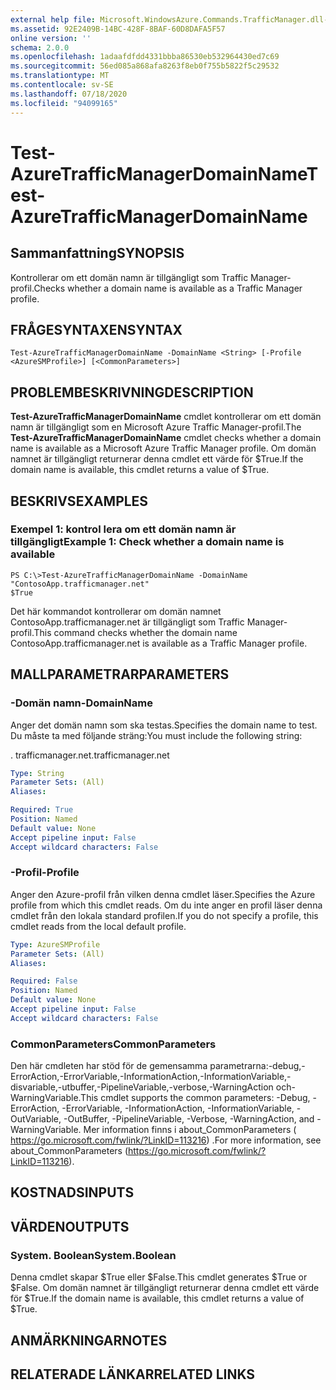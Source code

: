 ```yaml
---
external help file: Microsoft.WindowsAzure.Commands.TrafficManager.dll-Help.xml
ms.assetid: 92E2409B-14BC-428F-8BAF-60D8DAFA5F57
online version: ''
schema: 2.0.0
ms.openlocfilehash: 1adaafdfdd4331bbba86530eb532964430ed7c69
ms.sourcegitcommit: 56ed085a868afa8263f8eb0f755b5822f5c29532
ms.translationtype: MT
ms.contentlocale: sv-SE
ms.lasthandoff: 07/18/2020
ms.locfileid: "94099165"
---
```

# <span data-ttu-id="e80f9-101">Test-AzureTrafficManagerDomainName</span><span class="sxs-lookup"><span data-stu-id="e80f9-101">Test-AzureTrafficManagerDomainName</span></span>

## <span data-ttu-id="e80f9-102">Sammanfattning</span><span class="sxs-lookup"><span data-stu-id="e80f9-102">SYNOPSIS</span></span>
<span data-ttu-id="e80f9-103">Kontrollerar om ett domän namn är tillgängligt som Traffic Manager-profil.</span><span class="sxs-lookup"><span data-stu-id="e80f9-103">Checks whether a domain name is available as a Traffic Manager profile.</span></span>

## <span data-ttu-id="e80f9-104">FRÅGESYNTAXEN</span><span class="sxs-lookup"><span data-stu-id="e80f9-104">SYNTAX</span></span>

```
Test-AzureTrafficManagerDomainName -DomainName <String> [-Profile <AzureSMProfile>] [<CommonParameters>]
```

## <span data-ttu-id="e80f9-105">PROBLEMBESKRIVNING</span><span class="sxs-lookup"><span data-stu-id="e80f9-105">DESCRIPTION</span></span>
<span data-ttu-id="e80f9-106">**Test-AzureTrafficManagerDomainName** cmdlet kontrollerar om ett domän namn är tillgängligt som en Microsoft Azure Traffic Manager-profil.</span><span class="sxs-lookup"><span data-stu-id="e80f9-106">The **Test-AzureTrafficManagerDomainName** cmdlet checks whether a domain name is available as a Microsoft Azure Traffic Manager profile.</span></span>
<span data-ttu-id="e80f9-107">Om domän namnet är tillgängligt returnerar denna cmdlet ett värde för $True.</span><span class="sxs-lookup"><span data-stu-id="e80f9-107">If the domain name is available, this cmdlet returns a value of $True.</span></span>

## <span data-ttu-id="e80f9-108">BESKRIVS</span><span class="sxs-lookup"><span data-stu-id="e80f9-108">EXAMPLES</span></span>

### <span data-ttu-id="e80f9-109">Exempel 1: kontrol lera om ett domän namn är tillgängligt</span><span class="sxs-lookup"><span data-stu-id="e80f9-109">Example 1: Check whether a domain name is available</span></span>
```
PS C:\>Test-AzureTrafficManagerDomainName -DomainName "ContosoApp.trafficmanager.net"
$True
```

<span data-ttu-id="e80f9-110">Det här kommandot kontrollerar om domän namnet ContosoApp.trafficmanager.net är tillgängligt som Traffic Manager-profil.</span><span class="sxs-lookup"><span data-stu-id="e80f9-110">This command checks whether the domain name ContosoApp.trafficmanager.net is available as a Traffic Manager profile.</span></span>

## <span data-ttu-id="e80f9-111">MALLPARAMETRAR</span><span class="sxs-lookup"><span data-stu-id="e80f9-111">PARAMETERS</span></span>

### <span data-ttu-id="e80f9-112">-Domän namn</span><span class="sxs-lookup"><span data-stu-id="e80f9-112">-DomainName</span></span>
<span data-ttu-id="e80f9-113">Anger det domän namn som ska testas.</span><span class="sxs-lookup"><span data-stu-id="e80f9-113">Specifies the domain name to test.</span></span>
<span data-ttu-id="e80f9-114">Du måste ta med följande sträng:</span><span class="sxs-lookup"><span data-stu-id="e80f9-114">You must include the following string:</span></span> 

<span data-ttu-id="e80f9-115">. trafficmanager.net</span><span class="sxs-lookup"><span data-stu-id="e80f9-115">.trafficmanager.net</span></span>

```yaml
Type: String
Parameter Sets: (All)
Aliases: 

Required: True
Position: Named
Default value: None
Accept pipeline input: False
Accept wildcard characters: False
```

### <span data-ttu-id="e80f9-116">-Profil</span><span class="sxs-lookup"><span data-stu-id="e80f9-116">-Profile</span></span>
<span data-ttu-id="e80f9-117">Anger den Azure-profil från vilken denna cmdlet läser.</span><span class="sxs-lookup"><span data-stu-id="e80f9-117">Specifies the Azure profile from which this cmdlet reads.</span></span> <span data-ttu-id="e80f9-118">Om du inte anger en profil läser denna cmdlet från den lokala standard profilen.</span><span class="sxs-lookup"><span data-stu-id="e80f9-118">If you do not specify a profile, this cmdlet reads from the local default profile.</span></span>

```yaml
Type: AzureSMProfile
Parameter Sets: (All)
Aliases: 

Required: False
Position: Named
Default value: None
Accept pipeline input: False
Accept wildcard characters: False
```

### <span data-ttu-id="e80f9-119">CommonParameters</span><span class="sxs-lookup"><span data-stu-id="e80f9-119">CommonParameters</span></span>
<span data-ttu-id="e80f9-120">Den här cmdleten har stöd för de gemensamma parametrarna:-debug,-ErrorAction,-ErrorVariable,-InformationAction,-InformationVariable,-disvariable,-utbuffer,-PipelineVariable,-verbose,-WarningAction och-WarningVariable.</span><span class="sxs-lookup"><span data-stu-id="e80f9-120">This cmdlet supports the common parameters: -Debug, -ErrorAction, -ErrorVariable, -InformationAction, -InformationVariable, -OutVariable, -OutBuffer, -PipelineVariable, -Verbose, -WarningAction, and -WarningVariable.</span></span> <span data-ttu-id="e80f9-121">Mer information finns i about_CommonParameters ( https://go.microsoft.com/fwlink/?LinkID=113216) .</span><span class="sxs-lookup"><span data-stu-id="e80f9-121">For more information, see about_CommonParameters (https://go.microsoft.com/fwlink/?LinkID=113216).</span></span>

## <span data-ttu-id="e80f9-122">KOSTNADS</span><span class="sxs-lookup"><span data-stu-id="e80f9-122">INPUTS</span></span>

## <span data-ttu-id="e80f9-123">VÄRDEN</span><span class="sxs-lookup"><span data-stu-id="e80f9-123">OUTPUTS</span></span>

### <span data-ttu-id="e80f9-124">System. Boolean</span><span class="sxs-lookup"><span data-stu-id="e80f9-124">System.Boolean</span></span>
<span data-ttu-id="e80f9-125">Denna cmdlet skapar $True eller $False.</span><span class="sxs-lookup"><span data-stu-id="e80f9-125">This cmdlet generates $True or $False.</span></span>
<span data-ttu-id="e80f9-126">Om domän namnet är tillgängligt returnerar denna cmdlet ett värde för $True.</span><span class="sxs-lookup"><span data-stu-id="e80f9-126">If the domain name is available, this cmdlet returns a value of $True.</span></span>

## <span data-ttu-id="e80f9-127">ANMÄRKNINGAR</span><span class="sxs-lookup"><span data-stu-id="e80f9-127">NOTES</span></span>

## <span data-ttu-id="e80f9-128">RELATERADE LÄNKAR</span><span class="sxs-lookup"><span data-stu-id="e80f9-128">RELATED LINKS</span></span>

